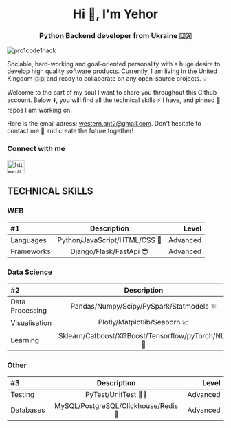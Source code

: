 <h1 align="center">Hi 👋, I'm Yehor</h1>
<h3 align="center">Python Backend developer from Ukraine 🇺🇦</h3>

<p align="left"> <img src="https://komarev.com/ghpvc/?username=pro1code1hack&label=Profile%20views&color=0e75b6&style=flat" alt="pro1code1hack" /> </p>




Sociable, hard-working and goal-oriented personality with a huge desire to develop high quality
software products.
Currently, I am living in the United Kingdom 🇬🇧 and ready to collaborate on any open-source projects. 💡

Welcome to the part of my soul I want to share you throughout this Github account. Below ⬇️, you will find all the technical skills ⚡ I have, and pinned 📌 repos I am working on.

Here is the email adress: western.ant2@gmail.com. Don't hesitate to contact me 📩 and create the future together!
 
<h3 align="left">Connect with me</h3><p align="left">
<a href="https://www.linkedin.com/in/yehor-dremliuha-0b6161212/" target="blank"><img align="center" src="https://raw.githubusercontent.com/rahuldkjain/github-profile-readme-generator/master/src/images/icons/Social/linked-in-alt.svg" alt="https://www.linkedin.com/in/%d0%b5%d0%b3%d0%be%d1%80-%d0%b4%d1%80%d0%b5%d0%bc%d0%bb%d1%8e%d0%b3%d0%b0-0b6161212" height="30" width="40" /></a>
</p>


## TECHNICAL SKILLS

### WEB

| #1      | Description | Level     |
| :---        |    :----:   |          ---: |
| Languages      | Python/JavaScript/HTML/CSS 🐍       | Advanced |
| Frameworks   | Django/Flask/FastApi 😎        | Advanced      |

### Data Science

| #2      | Description | Level     |
| :---        |    :----:   |          ---: |
| Data Processing      | Pandas/Numpy/Scipy/PySpark/Statmodels ⚛      | Intermediate+ |
| Visualisation   | Plotly/Matplotlib/Seaborn 📈        | Advanced      |
| Learning   | Sklearn/Catboost/XGBoost/Tensorflow/pyTorch/NLP 🤖        | Intermediate+ |

### Other


| #3      | Description | Level     |
| :---        |    :----:   |          ---: |
| Testing      |  PyTest/UnitTest 👨‍💻        | Advanced |
| Databases   |  MySQL/PostgreSQL/Clickhouse/Redis 💾       | Advanced      |
